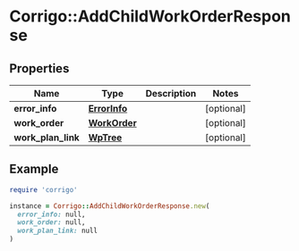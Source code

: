 # Corrigo::AddChildWorkOrderResponse

## Properties

| Name | Type | Description | Notes |
| ---- | ---- | ----------- | ----- |
| **error_info** | [**ErrorInfo**](ErrorInfo.md) |  | [optional] |
| **work_order** | [**WorkOrder**](WorkOrder.md) |  | [optional] |
| **work_plan_link** | [**WpTree**](WpTree.md) |  | [optional] |

## Example

```ruby
require 'corrigo'

instance = Corrigo::AddChildWorkOrderResponse.new(
  error_info: null,
  work_order: null,
  work_plan_link: null
)
```

